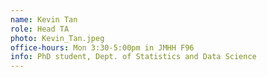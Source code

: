 ```yaml
---
name: Kevin Tan
role: Head TA
photo: Kevin_Tan.jpeg
office-hours: Mon 3:30-5:00pm in JMHH F96
info: PhD student, Dept. of Statistics and Data Science
---
```

